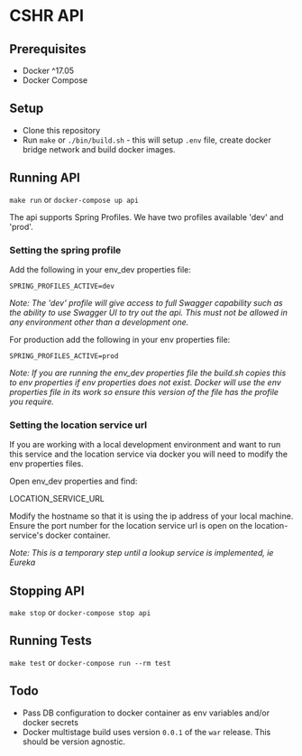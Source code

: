 # CSHR API

## Prerequisites

* Docker ^17.05
* Docker Compose

## Setup

* Clone this repository
* Run `make` or `./bin/build.sh` - this will setup `.env` file, create docker bridge network and build docker images.

## Running API

`make run` or `docker-compose up api`

The api supports Spring Profiles. We have two profiles available 'dev' and 'prod'.

### Setting the spring profile
Add the following in your env_dev properties file:

`SPRING_PROFILES_ACTIVE=dev`

*Note: The 'dev' profile will give access to full Swagger capability such as the ability to use Swagger UI to try out the api.  This must not be allowed in any environment other than a development one.*

For production add the following in your env properties file:

`SPRING_PROFILES_ACTIVE=prod`

*Note: If you are running the env_dev properties file the build.sh copies this to env properties if env properties does not exist. Docker will use the env properties file in its work so ensure this version of the file has the profile you require.*

### Setting the location service url
If you are working with a local development environment and want to run this service and the location service via docker you will need to modify the env properties files.

Open env_dev properties and find:

LOCATION_SERVICE_URL

Modify the hostname so that it is using the ip address of your local machine.  Ensure the port number for the location service url is open on the location-service's docker container.

*Note: This is a temporary step until a lookup service is implemented, ie Eureka*

## Stopping API

`make stop` or `docker-compose stop api`

## Running Tests
`make test` or `docker-compose run --rm test`

## Todo
* Pass DB configuration to docker container as env variables and/or docker secrets
* Docker multistage build uses version `0.0.1` of the `war` release. This should be version agnostic.

